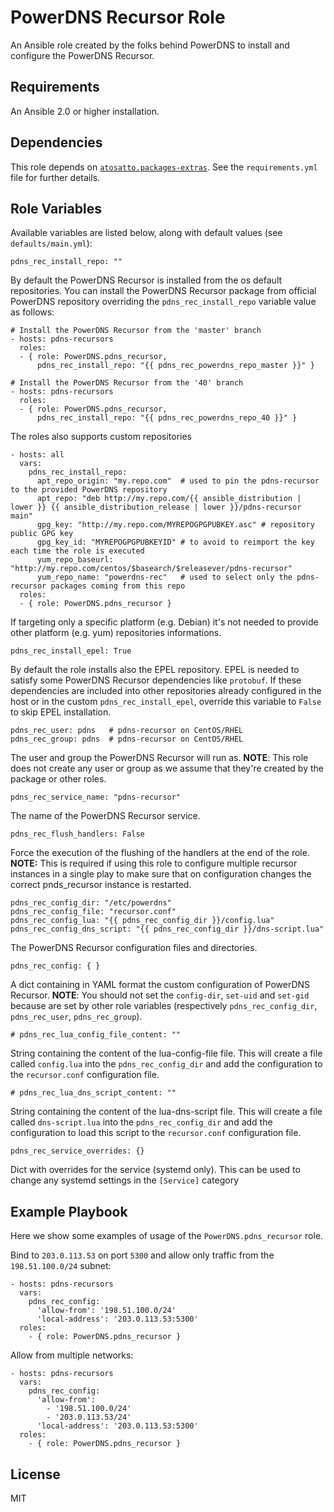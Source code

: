 PowerDNS Recursor Role
======================

An Ansible role created by the folks behind PowerDNS to install and configure
the PowerDNS Recursor.

Requirements
------------

An Ansible 2.0 or higher installation.

Dependencies
------------

This role depends on [`atosatto.packages-extras`](https://galaxy.ansible.com/atosatto/packages-extras/).
See the `requirements.yml` file for further details.

Role Variables
--------------

Available variables are listed below, along with default values (see `defaults/main.yml`):

    pdns_rec_install_repo: "" 

By default the PowerDNS Recursor is installed from the os default repositories.
You can install the PowerDNS Recursor package from official PowerDNS repository
overriding the `pdns_rec_install_repo` variable value as follows:

    # Install the PowerDNS Recursor from the 'master' branch
    - hosts: pdns-recursors
      roles:
      - { role: PowerDNS.pdns_recursor,
          pdns_rec_install_repo: "{{ pdns_rec_powerdns_repo_master }}" }

    # Install the PowerDNS Recursor from the '40' branch
    - hosts: pdns-recursors
      roles:
      - { role: PowerDNS.pdns_recursor,
          pdns_rec_install_repo: "{{ pdns_rec_powerdns_repo_40 }}" }

The roles also supports custom repositories

    - hosts: all
      vars:
        pdns_rec_install_repo:
          apt_repo_origin: "my.repo.com"  # used to pin the pdns-recursor to the provided PowerDNS repository
          apt_repo: "deb http://my.repo.com/{{ ansible_distribution | lower }} {{ ansible_distribution_release | lower }}/pdns-recursor main"
          gpg_key: "http://my.repo.com/MYREPOGPGPUBKEY.asc" # repository public GPG key
          gpg_key_id: "MYREPOGPGPUBKEYID" # to avoid to reimport the key each time the role is executed
          yum_repo_baseurl: "http://my.repo.com/centos/$basearch/$releasever/pdns-recursor"
          yum_repo_name: "powerdns-rec"   # used to select only the pdns-recursor packages coming from this repo
      roles:
      - { role: PowerDNS.pdns_recursor }

If targeting only a specific platform (e.g. Debian) it's not needed to provide other platform (e.g. yum) repositories informations.

    pdns_rec_install_epel: True

By default the role installs also the EPEL repository.
EPEL is needed to satisfy some PowerDNS Recursor dependencies like `protobuf`.
If these dependencies are included into other repositories already configured in the
host or in the custom `pdns_rec_install_epel`, override this variable to `False`
to skip EPEL installation.

    pdns_rec_user: pdns   # pdns-recursor on CentOS/RHEL
    pdns_rec_group: pdns  # pdns-recursor on CentOS/RHEL

The user and group the PowerDNS Recursor will run as.
**NOTE**: This role does not create any user or group as we assume that they're created
by the package or other roles.

    pdns_rec_service_name: "pdns-recursor"

The name of the PowerDNS Recursor service.

    pdns_rec_flush_handlers: False

Force the execution of the flushing of the handlers at the end of the role.
**NOTE:** This is required if using this role to configure multiple recursor instances
in a single play to make sure that on configuration changes the correct pnds_recursor instance is restarted.

    pdns_rec_config_dir: "/etc/powerdns"
    pdns_rec_config_file: "recursor.conf"
    pdns_rec_config_lua: "{{ pdns_rec_config_dir }}/config.lua"
    pdns_rec_config_dns_script: "{{ pdns_rec_config_dir }}/dns-script.lua"

The PowerDNS Recursor configuration files and directories.

    pdns_rec_config: { }

A dict containing in YAML format the custom configuration of PowerDNS Recursor.
**NOTE**: You should not set the `config-dir`, `set-uid` and `set-gid` because are set by other role variables (respectively `pdns_rec_config_dir`, `pdns_rec_user`, `pdns_rec_group`).

    # pdns_rec_lua_config_file_content: ""

String containing the content of the lua-config-file file.
This will create a file called `config.lua` into the `pdns_rec_config_dir`
and add the configuration to the `recursor.conf` configuration file.

    # pdns_rec_lua_dns_script_content: ""

String containing the content of the lua-dns-script file.
This will create a file called `dns-script.lua` into the `pdns_rec_config_dir`
and add the configuration to load this script to the `recursor.conf`
configuration file.

    pdns_rec_service_overrides: {}

Dict with overrides for the service (systemd only).
This can be used to change any systemd settings in the `[Service]` category

Example Playbook
----------------

Here we show some examples of usage of the `PowerDNS.pdns_recursor` role.

Bind to `203.0.113.53` on port `5300` and allow only traffic from the `198.51.100.0/24` subnet:

    - hosts: pdns-recursors
      vars:
        pdns_rec_config:
          'allow-from': '198.51.100.0/24'
          'local-address': '203.0.113.53:5300'
      roles:
        - { role: PowerDNS.pdns_recursor }

Allow from multiple networks:

    - hosts: pdns-recursors
      vars:
        pdns_rec_config:
          'allow-from':
            - '198.51.100.0/24'
            - '203.0.113.53/24'
          'local-address': '203.0.113.53:5300'
      roles:
        - { role: PowerDNS.pdns_recursor }


License
-------

MIT
